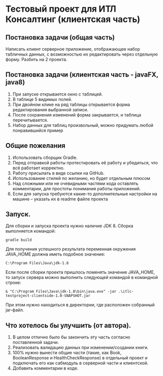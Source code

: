 # Тестовый проект для ИТЛ Консалтинг (клиентская часть)

## Постановка задачи (общая часть)
Написать клиент серверное приложение, отображающее набор табличных данных, с возможностью их редактировать через отдельную форму. Разбить на 2 проекта.

## Постановка задачи (клиентская часть - javaFX, java8)
1. При запуске открывается окно с таблицей.
2. В таблице 5 видимых полей.
3. При двойном клике на ряд таблицы открывается форма редактирования выбранной записи.
4. После сохранения изменений форма закрывается, и таблица перечитывается.
5. Набор данных для таблиц произвольный, можно придумать любой понравившийся пример

## Общие пожелания
1. Использовать сборщик Gradle.
2. Перед отправкой работы протестировать её работу и убедиться, что всё работает корректно.
3. Работу присылать в виде ссылки на GitHub.
4. Использование стилей по желанию, но будет отдельным плюсом
5. Над сложными или не очевидными частями кода оставлять комментарии, для простоты понимания работы приложений.
6. Если для запуска требуются какие-то дополнительные настройки на машине – указать их в readme файле проекта

## Запуск.
Для сборки и запуска проекта нужно наличие JDK 8.
Сборка выполняется командой:
```
gradle build
```
Для получения успешного результата переменная окружения JAVA_HOME должна иметь подобное значение:
```
C:\Program Files\Java\jdk-1.8
```
Если после сборки проекта пришлось поменять значение JAVA_HOME, то запуск сервера можно выполнить следующей командой в командной строке:
```
& "C:\Program Files\Java\jdk-1.8\bin\java.exe" -jar .\itlc-testproject-clientside-1.0-SNAPSHOT.jar
```
При этом нужно находиться в директории, где расположен собранный jar-файл.

## Что хотелось бы улучшить (от автора).
1. В целом отлично было бы закончить эту часть согласно поставленной задачи.
2. Реализовать валидацию данных при изменении/создании книги.
3. 100% нужно вынести общие части (такие, как Book, BooleanResponse и HealthCheckResponse) в отдельный проект и подключать его как сабмодуль в серверной части и клиентской.
4. Добавить комментарии в коде.